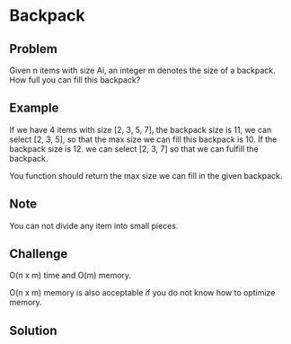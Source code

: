 Backpack
===


Problem
-------

Given n items with size Ai, an integer m denotes the size of a backpack. How full you can fill this backpack?

Example
-------

If we have 4 items with size [2, 3, 5, 7], the backpack size is 11, we can select [2, 3, 5], so that the max size we can fill this backpack is 10. If the backpack size is 12. we can select [2, 3, 7] so that we can fulfill the backpack.

You function should return the max size we can fill in the given backpack.

Note
---------

You can not divide any item into small pieces.

Challenge
---------

O(n x m) time and O(m) memory.

O(n x m) memory is also acceptable if you do not know how to optimize memory.

Solution
--------

